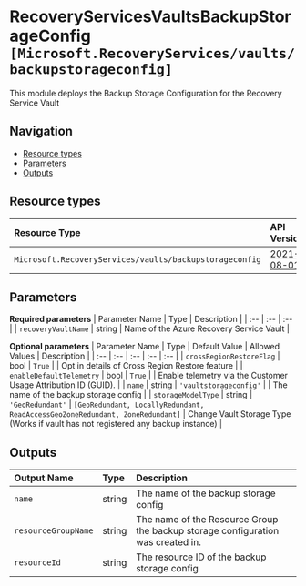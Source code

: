 # RecoveryServicesVaultsBackupStorageConfig `[Microsoft.RecoveryServices/vaults/backupstorageconfig]`

This module deploys the Backup Storage Configuration for the Recovery Service Vault
## Navigation

- [Resource types](#Resource-types)
- [Parameters](#Parameters)
- [Outputs](#Outputs)

## Resource types

| Resource Type | API Version |
| :-- | :-- |
| `Microsoft.RecoveryServices/vaults/backupstorageconfig` | [2021-08-01](https://docs.microsoft.com/en-us/azure/templates/Microsoft.RecoveryServices/2021-08-01/vaults/backupstorageconfig) |

## Parameters

**Required parameters**
| Parameter Name | Type | Description |
| :-- | :-- | :-- |
| `recoveryVaultName` | string | Name of the Azure Recovery Service Vault |

**Optional parameters**
| Parameter Name | Type | Default Value | Allowed Values | Description |
| :-- | :-- | :-- | :-- | :-- |
| `crossRegionRestoreFlag` | bool | `True` |  | Opt in details of Cross Region Restore feature |
| `enableDefaultTelemetry` | bool | `True` |  | Enable telemetry via the Customer Usage Attribution ID (GUID). |
| `name` | string | `'vaultstorageconfig'` |  | The name of the backup storage config |
| `storageModelType` | string | `'GeoRedundant'` | `[GeoRedundant, LocallyRedundant, ReadAccessGeoZoneRedundant, ZoneRedundant]` | Change Vault Storage Type (Works if vault has not registered any backup instance) |

## Outputs

| Output Name | Type | Description |
| :-- | :-- | :-- |
| `name` | string | The name of the backup storage config |
| `resourceGroupName` | string | The name of the Resource Group the backup storage configuration was created in. |
| `resourceId` | string | The resource ID of the backup storage config |



